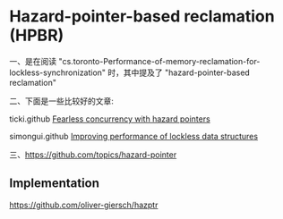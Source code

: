 # Hazard-pointer-based reclamation (HPBR)

一、是在阅读 "cs.toronto-Performance-of-memory-reclamation-for-lockless-synchronization" 时，其中提及了 "hazard-pointer-based reclamation"

二、下面是一些比较好的文章:

ticki.github [Fearless concurrency with hazard pointers](http://ticki.github.io/blog/fearless-concurrency-with-hazard-pointers/)

simongui.github [Improving performance of lockless data structures](http://simongui.github.io/2017/01/23/improving-lockless-synchronization-performance.html)



三、https://github.com/topics/hazard-pointer

## Implementation

https://github.com/oliver-giersch/hazptr